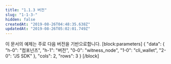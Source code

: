 ```yaml
---
title: "1.1.3 버전"
slug: "1-1-3-"
hidden: false
createdAt: "2019-08-26T04:48:35.638Z"
updatedAt: "2019-08-26T05:02:01.749Z"
---
```

이 문서의 예제는 주로 다음 버전을 기반으로합니다.
[block:parameters]
{
  "data": {
    "h-0": "컴포넌츠",
    "h-1": "버전",
    "0-0": "witness_node",
    "1-0": "cli_wallet",
    "2-0": "JS SDK"
  },
  "cols": 2,
  "rows": 3
}
[/block]
